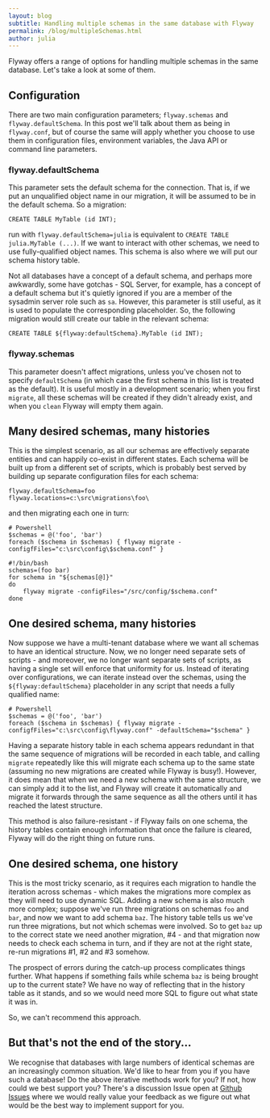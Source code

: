 ```yaml
---
layout: blog
subtitle: Handling multiple schemas in the same database with Flyway
permalink: /blog/multipleSchemas.html
author: julia
---
```


Flyway offers a range of options for handling multiple schemas in the same database. Let's take a look at some of them.

## Configuration

There are two main configuration parameters; `flyway.schemas` and `flyway.defaultSchema`. In this post we'll talk
about them as being in `flyway.conf`, but of course the same will apply whether you choose to use them in configuration
files, environment variables, the Java API or command line parameters.

### flyway.defaultSchema

This parameter sets the default schema for the connection. That is, if we put an unqualified object name in our 
migration, it will be assumed to be in the default schema. So a migration:

```
CREATE TABLE MyTable (id INT);
```

run with `flyway.defaultSchema=julia` is equivalent to `CREATE TABLE julia.MyTable (...)`. If we want to interact
with other schemas, we need to use fully-qualified object names. This schema is also where we will put our 
schema history table.

Not all databases have a concept of a default schema, and perhaps more awkwardly, some have gotchas - SQL Server,
for example, has a concept of a default schema but it's quietly ignored if you are a member of the sysadmin server role
such as `sa`. However, this parameter is still useful, as it is used to populate the corresponding placeholder.
So, the following migration would still create our table in the relevant schema:

```
CREATE TABLE ${flyway:defaultSchema}.MyTable (id INT);
```

### flyway.schemas

This parameter doesn't affect migrations, unless you've chosen not to specify `defaultSchema` (in which case the first 
schema in this list is treated as the default). It is useful mostly in a development scenario; when you first `migrate`,
all these schemas will be created if they didn't already exist, and when you `clean` Flyway will empty them again.

## Many desired schemas, many histories

This is the simplest scenario, as all our schemas are effectively separate entities and can happily co-exist in different
states. Each schema will be built up from a different set of scripts, which is probably best served by building up
separate configuration files for each schema:

```
flyway.defaultSchema=foo
flyway.locations=c:\src\migrations\foo\
```

and then migrating each one in turn:

```
# Powershell
$schemas = @('foo', 'bar')
foreach ($schema in $schemas) { flyway migrate -configfFiles="c:\src\config\$schema.conf" }
```

```
#!/bin/bash
schemas=(foo bar)
for schema in "${schemas[@]}"
do
    flyway migrate -configFiles="/src/config/$schema.conf" 
done
```

## One desired schema, many histories

Now suppose we have a multi-tenant database where we want all schemas to have an identical structure. Now, we no longer
need separate sets of scripts - and moreover, we no longer want separate sets of scripts, as having a single set will
enforce that uniformity for us. Instead of iterating over configurations, we can iterate instead over the schemas,
using the `${flyway:defaultSchema}` placeholder in any script that needs a fully qualified name:

```
# Powershell
$schemas = @('foo', 'bar')
foreach ($schema in $schemas) { flyway migrate -configfFiles="c:\src\config\flyway.conf" -defaultSchema="$schema" }
```

Having a separate history table in each schema appears redundant in that the same sequence of migrations will be
recorded in each table, and calling `migrate` repeatedly like this will migrate each schema up to the same state
(assuming no new migrations are created while Flyway is busy!). However, it does mean that when we need a new
schema with the same structure, we can simply add it
to the list, and Flyway will create it automatically and migrate it forwards through the same sequence as all the
others until it has reached the latest structure.

This method is also failure-resistant - if Flyway fails on one schema, the history tables contain enough information
that once the failure is cleared, Flyway will do the right thing on future runs.  

## One desired schema, one history

This is the most tricky scenario, as it requires each migration to handle the iteration across schemas - which makes
the migrations more complex as they will need to use dynamic SQL. Adding a new schema is also much more complex;
suppose we've run three migrations on schemas `foo` and `bar`, and now we want to add schema `baz`. The history table
tells us we've run three migrations, but not which schemas were involved. So to get `baz` up to the correct state
we need another migration, #4 - and that migration now needs to check each schema in turn, and if they are not at the
right state, re-run migrations #1, #2 and #3 somehow. 

The prospect of errors during the catch-up process complicates things further. What happens if something fails
while schema `baz` is being brought up to the current state? We have no way of reflecting that in the history table as 
it stands, and so we would need more SQL to figure out what state it was in. 

So, we can't recommend this approach.

## But that's not the end of the story...

We recognise that databases with large numbers of identical schemas are an increasingly common situation. We'd like
to hear from you if you have such a database! Do the above iterative methods work for you? If not, how could we
best support you? There's a discussion Issue open at [Github Issues](https://github.com/flyway/flyway/issues/2995)
where we would really value your feedback as we figure out what would be the best way to implement support for you.